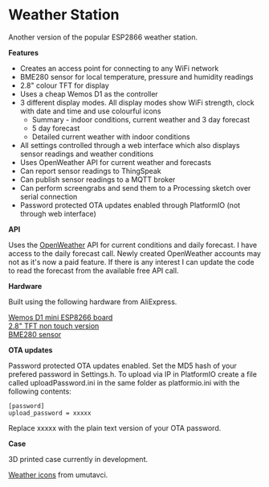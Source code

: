 # Weather Station

Another version of the popular ESP2866 weather station.

**Features**

* Creates an access point for connecting to any WiFi network
* BME280 sensor for local temperature, pressure and humidity readings
* 2.8" colour TFT for display
* Uses a cheap Wemos D1 as the controller
* 3 different display modes. All display modes show WiFi strength, clock with date and time and use colourful icons
  * Summary - indoor conditions, current weather and 3 day forecast
  * 5 day forecast
  * Detailed current weather with indoor conditions
* All settings controlled through a web interface which also displays sensor readings and weather conditions
* Uses OpenWeather API for current weather and forecasts
* Can report sensor readings to ThingSpeak
* Can publish sensor readings to a MQTT broker
* Can perform screengrabs and send them to a Processing sketch over serial connection
* Password protected OTA updates enabled through PlatformIO (not through web interface)

**API**

Uses the [OpenWeather](https://openweathermap.org/api) API for current conditions and daily forecast. I have access to the daily forecast call. Newly created OpenWeather accounts may not as it's now a paid feature. If there is any interest I can update the code to read the forecast from the available free API call.

**Hardware**

Built using the following hardware from AliExpress.

[Wemos D1 mini ESP8266 board](https://www.aliexpress.com/item/32651747570.html?spm=a2g0s.9042311.0.0.34684c4dUx5EOb)  
[2.8" TFT non touch version](https://www.aliexpress.com/item/33012793224.html?spm=a2g0s.9042311.0.0.34684c4dUx5EOb)  
[BME280 sensor](https://www.aliexpress.com/item/32849462236.html?spm=a2g0s.9042311.0.0.34684c4dUx5EOb)

**OTA updates**

Password protected OTA updates enabled. Set the MD5 hash of your prefered password in Settings.h. To upload via IP in PlatformIO create a file called uploadPassword.ini in the same folder as platformio.ini with the following contents:

    [password]
    upload_password = xxxxx
    
Replace xxxxx with the plain text version of your OTA password.

**Case**

3D printed case currently in development.

[Weather icons](https://www.deviantart.com/umutavci/art/weather-icon-set-165476034) from umutavci.

